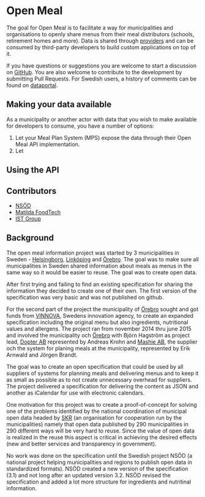 # Open Meal

The goal for Open Meal is to facilitate a way for municipalities and organisations to openly share menus from their meal distributors (schools, retirement homes and more). Data is shared through [providers](/docs/providers) and can be consumed by third-party developers to build custom applications on top of it.

If you have questions or suggestions you are welcome to start a discussion on [GitHub](https://github.com/Sambruk/Open-Meal/discussions). You are also welcome to contribute to the development by submitting Pull Requests. For Swedish users, a history of comments can be found on [dataportal](https://community.dataportal.se/topic/171/måltidsinformation-som-öppna-data-hur-du-publicerar?_=1652685653024).

## Making your data available

As a municipality or another actor with data that you wish to make available for developers to consume, you have a number of options:

1. Let your Meal Plan System (MPS) expose the data through their Open Meal API implementation.
2. Let

## Using the API

## Contributors

- [NSÖD](https://www.ri.se/sv/vad-vi-gor/projekt/nationell-skalning-oppna-data)
- [Matilda FoodTech](https://www.matildafoodtech.com/)
- [IST Group](https://www.ist.com/)

## Background

The open meal information project was started by 3 municipalities in Sweden - [Helsingborg](http://www.helsingborg.se/), [Linköping](http://linkoping.se/) and [Örebro](http://www.orebro.se/). The goal was to make sure all municipalities in Sweden shared information about meals as menus in the same way so it would be easier to reuse. The goal was to create open data.

After first trying and failing to find an existing specification for sharing the information they decided to create one of their own. The first version of the specification was very basic and was not published on github.

For the second part of the project the municipality of [Örebro](http://www.orebro.se/) sought and got funds from [VINNOVA](http://vinnova.se/), Swedens innovation agency, to create an expanded specification including the original menu but also ingredients, nutritional values and allergens. The project ran from november 2014 thru june 2015 and involved the municipality och [Örebro](http://www.orebro.se/) with Björn Hagström as project lead, [Dopter AB](http://www.dopter.se/) represented by Andreas Krohn and [Mashie AB](http://www.mashie.se/), the supplier och the system for planing meals at the municipality, represented by Erik Arnwald and Jörgen Brandt.

The goal was to create an open specification that could be used by all suppliers of systems for planning meals and delivering menus and to keep it as small as possible as to not create unnecessary overhead for suppliers. The project delivered a specification for delivering the content as JSON and another as iCalendar for use with electronic calendars.

One motivation for this project was to create a proof-of-concept for solving one of the problems identified by the national coordination of municipal open data headed by [SKR](http://skr.se/) (an organisation for cooperation run by the municipalities) namely that open data published by 290 municipalities in 290 different ways will be very hard to reuse. Since the value of open data is realized in the reuse this aspect is critical in achieving the desired effects (new and better services and transparency in government).

No work was done on the specification until the Swedish project NSÖD (a national project helping municipalities and regions to publish open data in standardized formats). NSÖD created a new version of the specification (3.1) and not long after an updated version 3.2. NSÖD revised the specification and added a lot more structure for ingredients and nutritinal information.
